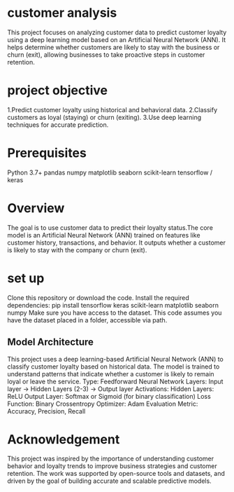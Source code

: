  # customer analysis

This project focuses on analyzing customer data to predict customer loyalty using a deep learning model based on an Artificial Neural Network (ANN). It helps determine whether customers are likely to stay with the business or churn (exit), allowing businesses to take proactive steps in customer retention.

# project objective
1.Predict customer loyalty using historical and behavioral data.
2.Classify customers as loyal (staying) or churn (exiting).
3.Use deep learning techniques for accurate prediction.

# Prerequisites
Python 3.7+
pandas
numpy
matplotlib
seaborn
scikit-learn
tensorflow / keras

# Overview

The goal is to use customer data to predict their loyalty status.The core model is an Artificial Neural Network (ANN) trained on features like customer history, transactions, and behavior.
It outputs whether a customer is likely to stay with the company or churn (exit).
# set up
  Clone this repository or download the code.
  Install the required dependencies: pip install tensorflow keras scikit-learn matplotlib seaborn numpy
Make sure you have access to the dataset. This code assumes you have the dataset  placed in a folder, accessible via path.


## Model Architecture
This project uses a deep learning-based Artificial Neural Network (ANN) to classify customer loyalty based on historical data. The model is trained to understand patterns that indicate whether a customer is likely to remain loyal or leave the service.
Type: Feedforward Neural Network
Layers: Input layer → Hidden Layers (2-3) → Output layer
Activations:
Hidden Layers: ReLU
Output Layer: Softmax or Sigmoid (for binary classification)
Loss Function: Binary Crossentropy
Optimizer: Adam
Evaluation Metric: Accuracy, Precision, Recall

# Acknowledgement
This project was inspired by the importance of understanding customer behavior and loyalty trends to improve business strategies and customer retention. The work was supported by open-source tools and datasets, and driven by the goal of building accurate and scalable predictive models.









